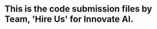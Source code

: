 This is the code submission files by Team, 'Hire Us' for Innovate AI.
====================================================================
